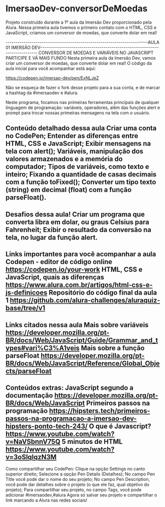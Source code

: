 # ImersaoDev-conversorDeMoedas
Projeto construído durante a 1º aula da Imersão Dev proporcionado pela Alura. Nessa primeira aula tivemos o primeiro contato com o HTML, CSS e JavaScript, criamos um conversor de moedas, que converte dolar em real! 


------------------------------------------------------------------------AULA 01 IMERSÃO DEV----------------------------------------------------------------------------
CONVERSOR DE MOEDAS E VARIÁVEIS NO JAVASCRIPT
PARTICIPE E VÁ MAIS FUNDO
Nesta primeira aula da Imersão Dev, vamos criar um conversor de moedas, que converte dolar em real! O código da aula inicial para você acompanhar está aqui:

https://codepen.io/imersao-dev/pen/ExNLJeZ

Não se esqueça de fazer o fork desse projeto para a sua conta, e de marcar a hashtag da #imersaodev e #alura.

Neste programa, focamos nas primeiras ferramentas principais de qualquer linguagem de programação: variáveis, operadores, além das funções alert e prompt para trocar nossas primeiras mensagens na tela com o usuário.

Conteúdo detalhado dessa aula
Criar uma conta no CodePen;
Entender as diferenças entre HTML, CSS e JavaScript;
Exibir mensagens na tela com alert();
Variáveis, manipulação dos valores armazenados e a memória do computador;
Tipos de variáveis, como texto e inteiro;
Fixando a quantidade de casas decimais com a função toFixed();
Converter um tipo texto (string) em decimal (float) com a função parseFloat().
---
Desafios dessa aula!
Criar um programa que converta libra em dolar, ou graus Celsius para Fahrenheit;
Exibir o resultado da conversão na tela, no lugar da função alert.
---
Links importantes para você acompanhar a aula
Codepen - editor de código online https://codepen.io/your-work
HTML, CSS e JavaScript, quais as diferenças https://www.alura.com.br/artigos/html-css-e-js-definicoes
Repositório do código final da aula 1 https://github.com/alura-challenges/aluraquiz-base/tree/v1
--
Links citados nessa aula 
Mais sobre variáveis https://developer.mozilla.org/pt-BR/docs/Web/JavaScript/Guide/Grammar_and_types#vari%C3%A1veis
Mais sobre a função parseFloat https://developer.mozilla.org/pt-BR/docs/Web/JavaScript/Reference/Global_Objects/parseFloat
--
Conteúdos extras:
JavaScript segundo a documentação https://developer.mozilla.org/pt-BR/docs/Web/JavaScript
Primeiros passos na programação https://hipsters.tech/primeiros-passos-na-programacao-a-imersao-dev-hipsters-ponto-tech-243/
O que é Javascript? https://www.youtube.com/watch?v=NaVSbnnV75Q
5 minutos de HTML https://www.youtube.com/watch?v=3oSIqIqzN3M
--
Como compartilhar seu CodePen:
Clique na opção Settings no canto superior direito;
Selecione a opção Pen Details (Detalhes);
No campo Pen Title você pode dar o nome do seu projeto;
No campo Pen Description, você pode dar detalhes sobre o projeto (o que ele faz, qual objetivo do projeto);
Para compartilhar seu projeto, no campo Tags, você pode adicionar #imersaodev,#alura
Agora só salvar seu projeto e compartilhar o link marcando a Alura nas redes sociais!
